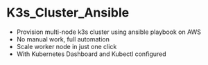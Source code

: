 # K3s_Cluster_Ansible
- Provision multi-node k3s cluster using ansible playbook on AWS
- No manual work, full automation
- Scale worker node in just one click
- With Kubernetes Dashboard and Kubectl configured
